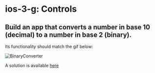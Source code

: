 # ios-3-g: Controls

## Build an app that converts a number in base 10 (decimal) to a number in base 2 (binary). 

Its functionality should match the gif below:

![BinaryConverter](./binaryConverter.gif)

A solution is available [here](https://github.com/joinpursuit/Pursuit-Core-iOS-Controls-Practice-Solution)
